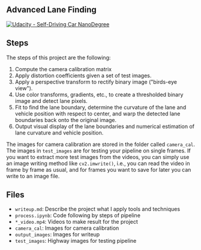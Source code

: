 ## Advanced Lane Finding
[![Udacity - Self-Driving Car NanoDegree](https://s3.amazonaws.com/udacity-sdc/github/shield-carnd.svg)](http://www.udacity.com/drive)


Steps
---

The steps of this project are the following:

1. Compute the camera calibration matrix
2. Apply distortion coefficients given a set of test images.
3. Apply a perspective transform to rectify binary image ("birds-eye view").
4. Use color transforms, gradients, etc., to create a thresholded binary image and detect lane pixels.
5. Fit to find the lane boundary, determine the curvature of the lane and vehicle position with respect to center, and warp the detected lane boundaries back onto the original image.
6. Output visual display of the lane boundaries and numerical estimation of lane curvature and vehicle position.

The images for camera calibration are stored in the folder called `camera_cal`. The images in `test_images` are for testing your pipeline on single frames.  If you want to extract more test images from the videos, you can simply use an image writing method like `cv2.imwrite()`, i.e., you can read the video in frame by frame as usual, and for frames you want to save for later you can write to an image file.  

Files
---
* `writeup.md`: Describe the project what I apply tools and techniques
* `process.ipynb`: Code following by steps of pipeline
* `*_video.mp4`: Videos to make result for the project
* `camera_cal`: Images for camera calibration
* `output_images`: Images for writeup
* `test_images`: Highway images for testing pipeline
